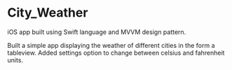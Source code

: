 # City_Weather
iOS app built using Swift language and MVVM design pattern.

Built a simple app displaying the weather of different cities in the form a tableview. Added settings option to change between celsius and fahrenheit units.
